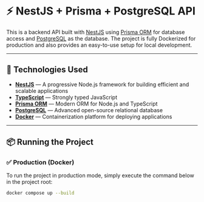 # ⚡ NestJS + Prisma + PostgreSQL API

This is a backend API built with [NestJS](https://nestjs.com/) using [Prisma ORM](https://www.prisma.io/) for database access and [PostgreSQL](https://www.postgresql.org/) as the database. The project is fully Dockerized for production and also provides an easy-to-use setup for local development.

---

## 🚀 Technologies Used

- **[NestJS](https://nestjs.com/)** — A progressive Node.js framework for building efficient and scalable applications
- **[TypeScript](https://www.typescriptlang.org/)** — Strongly typed JavaScript
- **[Prisma ORM](https://www.prisma.io/)** — Modern ORM for Node.js and TypeScript
- **[PostgreSQL](https://www.postgresql.org/)** — Advanced open-source relational database
- **[Docker](https://www.docker.com/)** — Containerization platform for deploying applications

---

## 📦 Running the Project

### ✅ Production (Docker)

To run the project in production mode, simply execute the command below in the project root:

```bash
docker compose up --build
```

